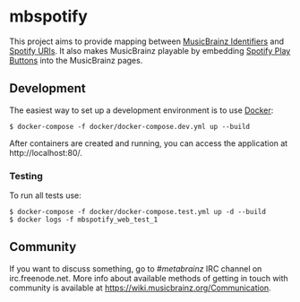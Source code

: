 # mbspotify

This project aims to provide mapping between [MusicBrainz Identifiers](https://musicbrainz.org/doc/MusicBrainz_Identifier)
and [Spotify URIs](https://developer.spotify.com/web-api/user-guide/#spotify-uris-and-ids).
It also makes MusicBrainz playable by embedding [Spotify Play Buttons](https://developer.spotify.com/technologies/widgets/spotify-play-button/)
into the MusicBrainz pages.


## Development

The easiest way to set up a development environment is to use [Docker](https://www.docker.com/):

    $ docker-compose -f docker/docker-compose.dev.yml up --build

After containers are created and running, you can access the application at
http://localhost:80/.

### Testing

To run all tests use:

    $ docker-compose -f docker/docker-compose.test.yml up -d --build
    $ docker logs -f mbspotify_web_test_1

## Community

If you want to discuss something, go to *#metabrainz* IRC channel on
irc.freenode.net. More info about available methods of getting in touch with
community is available at https://wiki.musicbrainz.org/Communication.

